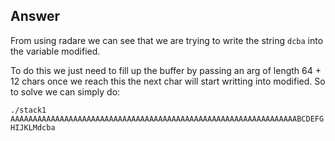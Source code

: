
## Answer

From using radare we can see that we are trying to write the string `dcba` into the variable modified.

To do this we just need to fill up the buffer by passing an arg of length 64 + 12 chars once we reach this the next char will start writting into modified.  So to solve we can simply do:

`./stack1 AAAAAAAAAAAAAAAAAAAAAAAAAAAAAAAAAAAAAAAAAAAAAAAAAAAAAAAAAAAAAAAABCDEFGHIJKLMdcba
`
